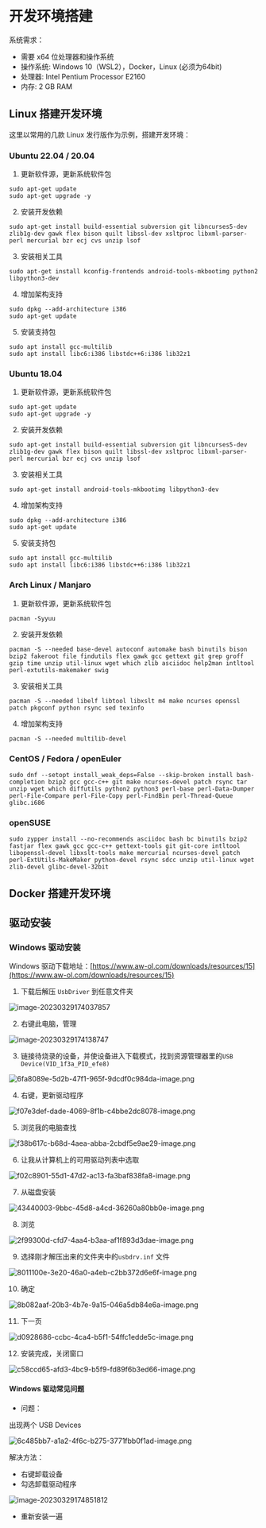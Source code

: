 # 开发环境搭建

系统需求：

- 需要 x64 位处理器和操作系统
- 操作系统: Windows 10（WSL2），Docker，Linux (必须为64bit)
- 处理器: Intel Pentium Processor E2160
- 内存: 2 GB RAM

## Linux 搭建开发环境

这里以常用的几款 Linux 发行版作为示例，搭建开发环境：

### Ubuntu 22.04 / 20.04

1. 更新软件源，更新系统软件包

```shell
sudo apt-get update
sudo apt-get upgrade -y
```

2. 安装开发依赖

```shell
sudo apt-get install build-essential subversion git libncurses5-dev zlib1g-dev gawk flex bison quilt libssl-dev xsltproc libxml-parser-perl mercurial bzr ecj cvs unzip lsof 
```

3. 安装相关工具

```shell
sudo apt-get install kconfig-frontends android-tools-mkbootimg python2 libpython3-dev 
```

4. 增加架构支持

```shell
sudo dpkg --add-architecture i386
sudo apt-get update
```

5. 安装支持包

```shell
sudo apt install gcc-multilib 
sudo apt install libc6:i386 libstdc++6:i386 lib32z1
```

### Ubuntu 18.04
1. 更新软件源，更新系统软件包

```shell
sudo apt-get update
sudo apt-get upgrade -y
```

2. 安装开发依赖

```shell
sudo apt-get install build-essential subversion git libncurses5-dev zlib1g-dev gawk flex bison quilt libssl-dev xsltproc libxml-parser-perl mercurial bzr ecj cvs unzip lsof 
```

3. 安装相关工具

```shell
sudo apt-get install android-tools-mkbootimg libpython3-dev 
```

4. 增加架构支持

```shell
sudo dpkg --add-architecture i386
sudo apt-get update
```

5. 安装支持包

```shell
sudo apt install gcc-multilib 
sudo apt install libc6:i386 libstdc++6:i386 lib32z1
```

### Arch Linux / Manjaro

1. 更新软件源，更新系统软件包

```shell
pacman -Syyuu
```

2. 安装开发依赖

```shell
pacman -S --needed base-devel autoconf automake bash binutils bison bzip2 fakeroot file findutils flex gawk gcc gettext git grep groff gzip time unzip util-linux wget which zlib asciidoc help2man intltool perl-extutils-makemaker swig 
```

3. 安装相关工具

```shell
pacman -S --needed libelf libtool libxslt m4 make ncurses openssl patch pkgconf python rsync sed texinfo
```

4. 增加架构支持

```shell
pacman -S --needed multilib-devel
```

### CentOS / Fedora / openEuler

```shell
sudo dnf --setopt install_weak_deps=False --skip-broken install bash-completion bzip2 gcc gcc-c++ git make ncurses-devel patch rsync tar unzip wget which diffutils python2 python3 perl-base perl-Data-Dumper perl-File-Compare perl-File-Copy perl-FindBin perl-Thread-Queue glibc.i686
```

### openSUSE

```shell
sudo zypper install --no-recommends asciidoc bash bc binutils bzip2 fastjar flex gawk gcc gcc-c++ gettext-tools git git-core intltool libopenssl-devel libxslt-tools make mercurial ncurses-devel patch perl-ExtUtils-MakeMaker python-devel rsync sdcc unzip util-linux wget zlib-devel glibc-devel-32bit
```

## Docker 搭建开发环境



## 驱动安装

### Windows 驱动安装

Windows 驱动下载地址：[https://www.aw-ol.com/downloads/resources/15](https://www.aw-ol.com/downloads/resources/15)

1. 下载后解压 `UsbDriver` 到任意文件夹

![image-20230329174037857](assets/post/prepare_dev_env/image-20230329174037857.png)

2. 右键此电脑，管理

![image-20230329174138747](assets/post/prepare_dev_env/image-20230329174138747.png)

3. 链接待烧录的设备，并使设备进入下载模式，找到资源管理器里的`USB Device(VID_1f3a_PID_efe8)`

![6fa8089e-5d2b-47f1-965f-9dcdf0c984da-image.png](assets/post/prepare_dev_env/1648732462492-6fa8089e-5d2b-47f1-965f-9dcdf0c984da-image.png)

4. 右键，更新驱动程序

![f07e3def-dade-4069-8f1b-c4bbe2dc8078-image.png](assets/post/prepare_dev_env/1648732531793-f07e3def-dade-4069-8f1b-c4bbe2dc8078-image.png)

5. 浏览我的电脑查找

![f38b617c-b68d-4aea-abba-2cbdf5e9ae29-image.png](assets/post/prepare_dev_env/1648732573134-f38b617c-b68d-4aea-abba-2cbdf5e9ae29-image.png)

6. 让我从计算机上的可用驱动列表中选取

![f02c8901-55d1-47d2-ac13-fa3baf838fa8-image.png](assets/post/prepare_dev_env/1648732593215-f02c8901-55d1-47d2-ac13-fa3baf838fa8-image.png)

7. 从磁盘安装

![43440003-9bbc-45d8-a4cd-36260a80bb0e-image.png](assets/post/prepare_dev_env/1648732623019-43440003-9bbc-45d8-a4cd-36260a80bb0e-image.png)

8. 浏览

![2f99300d-cfd7-4aa4-b3aa-af1f893d3dae-image.png](assets/post/prepare_dev_env/1648732646080-2f99300d-cfd7-4aa4-b3aa-af1f893d3dae-image.png)

9. 选择刚才解压出来的文件夹中的`usbdrv.inf` 文件

![8011100e-3e20-46a0-a4eb-c2bb372d6e6f-image.png](assets/post/prepare_dev_env/1648732680712-8011100e-3e20-46a0-a4eb-c2bb372d6e6f-image.png)

10. 确定

![8b082aaf-20b3-4b7e-9a15-046a5db84e6a-image.png](assets/post/prepare_dev_env/1648732725713-8b082aaf-20b3-4b7e-9a15-046a5db84e6a-image.png)

11. 下一页

![d0928686-ccbc-4ca4-b5f1-54ffc1edde5c-image.png](assets/post/prepare_dev_env/1648732741539-d0928686-ccbc-4ca4-b5f1-54ffc1edde5c-image.png)

12. 安装完成，关闭窗口

![c58ccd65-afd3-4bc9-b5f9-fd89f6b3ed66-image.png](assets/post/prepare_dev_env/1648732760111-c58ccd65-afd3-4bc9-b5f9-fd89f6b3ed66-image.png)

#### Windows 驱动常见问题

- 问题：

出现两个 USB Devices

![6c485bb7-a1a2-4f6c-b275-3771fbb0f1ad-image.png](assets/post/prepare_dev_env/1660320391935-6c485bb7-a1a2-4f6c-b275-3771fbb0f1ad-image.png)

解决方法：

- 右键卸载设备
- 勾选卸载驱动程序

![image-20230329174851812](assets/post/prepare_dev_env/image-20230329174851812.png)

- 重新安装一遍
